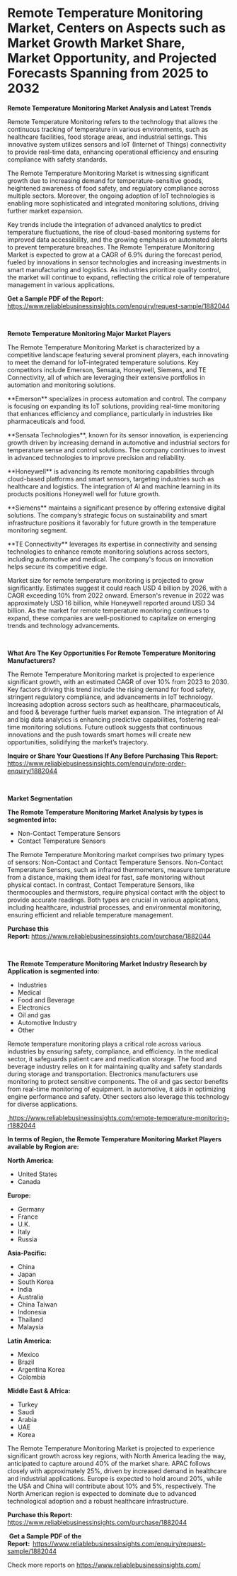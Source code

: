 <p><h1>Remote Temperature Monitoring Market, Centers on Aspects such as Market Growth Market Share, Market Opportunity, and Projected Forecasts Spanning from 2025 to 2032</h1></p><p><strong>Remote Temperature Monitoring Market Analysis and Latest Trends</strong></p>
<p><p>Remote Temperature Monitoring refers to the technology that allows the continuous tracking of temperature in various environments, such as healthcare facilities, food storage areas, and industrial settings. This innovative system utilizes sensors and IoT (Internet of Things) connectivity to provide real-time data, enhancing operational efficiency and ensuring compliance with safety standards.</p><p>The Remote Temperature Monitoring Market is witnessing significant growth due to increasing demand for temperature-sensitive goods, heightened awareness of food safety, and regulatory compliance across multiple sectors. Moreover, the ongoing adoption of IoT technologies is enabling more sophisticated and integrated monitoring solutions, driving further market expansion.</p><p>Key trends include the integration of advanced analytics to predict temperature fluctuations, the rise of cloud-based monitoring systems for improved data accessibility, and the growing emphasis on automated alerts to prevent temperature breaches. The Remote Temperature Monitoring Market is expected to grow at a CAGR of 6.9% during the forecast period, fueled by innovations in sensor technologies and increasing investments in smart manufacturing and logistics. As industries prioritize quality control, the market will continue to expand, reflecting the critical role of temperature management in various applications.</p></p>
<p><strong>Get a Sample PDF of the Report:&nbsp;</strong> <a href="https://www.reliablebusinessinsights.com/enquiry/request-sample/1882044?utm_campaign=1950&utm_medium=2&utm_source=Github&utm_content=ia&utm_term=11032025&utm_id=remote-temperature-monitoring">https://www.reliablebusinessinsights.com/enquiry/request-sample/1882044</a></p>
<p>&nbsp;</p>
<p><strong>Remote Temperature Monitoring Major Market Players</strong></p>
<p><p>The Remote Temperature Monitoring Market is characterized by a competitive landscape featuring several prominent players, each innovating to meet the demand for IoT-integrated temperature solutions. Key competitors include Emerson, Sensata, Honeywell, Siemens, and TE Connectivity, all of which are leveraging their extensive portfolios in automation and monitoring solutions.</p><p>**Emerson** specializes in process automation and control. The company is focusing on expanding its IoT solutions, providing real-time monitoring that enhances efficiency and compliance, particularly in industries like pharmaceuticals and food.</p><p>**Sensata Technologies**, known for its sensor innovation, is experiencing growth driven by increasing demand in automotive and industrial sectors for temperature sense and control solutions. The company continues to invest in advanced technologies to improve precision and reliability.</p><p>**Honeywell** is advancing its remote monitoring capabilities through cloud-based platforms and smart sensors, targeting industries such as healthcare and logistics. The integration of AI and machine learning in its products positions Honeywell well for future growth.</p><p>**Siemens** maintains a significant presence by offering extensive digital solutions. The company’s strategic focus on sustainability and smart infrastructure positions it favorably for future growth in the temperature monitoring segment.</p><p>**TE Connectivity** leverages its expertise in connectivity and sensing technologies to enhance remote monitoring solutions across sectors, including automotive and medical. The company's focus on innovation helps secure its competitive edge.</p><p>Market size for remote temperature monitoring is projected to grow significantly. Estimates suggest it could reach USD 4 billion by 2026, with a CAGR exceeding 10% from 2022 onward. Emerson's revenue in 2022 was approximately USD 16 billion, while Honeywell reported around USD 34 billion. As the market for remote temperature monitoring continues to expand, these companies are well-positioned to capitalize on emerging trends and technology advancements.</p></p>
<p>&nbsp;</p>
<p><strong>What Are The Key Opportunities For Remote Temperature Monitoring Manufacturers?</strong></p>
<p><p>The Remote Temperature Monitoring market is projected to experience significant growth, with an estimated CAGR of over 10% from 2023 to 2030. Key factors driving this trend include the rising demand for food safety, stringent regulatory compliance, and advancements in IoT technology. Increasing adoption across sectors such as healthcare, pharmaceuticals, and food & beverage further fuels market expansion. The integration of AI and big data analytics is enhancing predictive capabilities, fostering real-time monitoring solutions. Future outlook suggests that continuous innovations and the push towards smart homes will create new opportunities, solidifying the market’s trajectory.</p></p>
<p><strong>Inquire or Share Your Questions If Any Before Purchasing This Report:</strong> <a href="https://www.reliablebusinessinsights.com/enquiry/pre-order-enquiry/1882044?utm_campaign=1950&utm_medium=2&utm_source=Github&utm_content=ia&utm_term=11032025&utm_id=remote-temperature-monitoring">https://www.reliablebusinessinsights.com/enquiry/pre-order-enquiry/1882044</a></p>
<p>&nbsp;</p>
<p><strong>Market Segmentation</strong></p>
<p><strong>The Remote Temperature Monitoring Market Analysis by types is segmented into:</strong></p>
<p><ul><li>Non-Contact Temperature Sensors</li><li>Contact Temperature Sensors</li></ul></p>
<p><p>The Remote Temperature Monitoring market comprises two primary types of sensors: Non-Contact and Contact Temperature Sensors. Non-Contact Temperature Sensors, such as infrared thermometers, measure temperature from a distance, making them ideal for fast, safe monitoring without physical contact. In contrast, Contact Temperature Sensors, like thermocouples and thermistors, require physical contact with the object to provide accurate readings. Both types are crucial in various applications, including healthcare, industrial processes, and environmental monitoring, ensuring efficient and reliable temperature management.</p></p>
<p><strong>Purchase this Report:&nbsp;</strong><a href="https://www.reliablebusinessinsights.com/purchase/1882044?utm_campaign=1950&utm_medium=2&utm_source=Github&utm_content=ia&utm_term=11032025&utm_id=remote-temperature-monitoring">https://www.reliablebusinessinsights.com/purchase/1882044</a></p>
<p>&nbsp;</p>
<p><strong>The Remote Temperature Monitoring Market Industry Research by Application is segmented into:</strong></p>
<p><ul><li>Industries</li><li>Medical</li><li>Food and Beverage</li><li>Electronics</li><li>Oil and gas</li><li>Automotive Industry</li><li>Other</li></ul></p>
<p><p>Remote temperature monitoring plays a critical role across various industries by ensuring safety, compliance, and efficiency. In the medical sector, it safeguards patient care and medication storage. The food and beverage industry relies on it for maintaining quality and safety standards during storage and transportation. Electronics manufacturers use monitoring to protect sensitive components. The oil and gas sector benefits from real-time monitoring of equipment. In automotive, it aids in optimizing engine performance and safety. Other sectors also leverage this technology for diverse applications.</p></p>
<p><a href="https://www.reliablebusinessinsights.com/remote-temperature-monitoring-r1882044?utm_campaign=1950&utm_medium=2&utm_source=Github&utm_content=ia&utm_term=11032025&utm_id=remote-temperature-monitoring">&nbsp;https://www.reliablebusinessinsights.com/remote-temperature-monitoring-r1882044</a></p>
<p><strong>In terms of Region, the Remote Temperature Monitoring Market Players available by Region are:</strong></p>
<p>
    <p> <strong> North America: </strong>
        <ul>
            <li>United States</li>
            <li>Canada</li>
        </ul>
        </p> 
    <p> <strong> Europe: </strong>
        <ul>
            <li>Germany</li>
            <li>France</li>
            <li>U.K.</li>
            <li>Italy</li>
            <li>Russia</li>
        </ul>
        </p> 
    <p> <strong> Asia-Pacific: </strong>
        <ul>
            <li>China</li>
            <li>Japan</li>
            <li>South Korea</li>
            <li>India</li>
            <li>Australia</li>
            <li>China Taiwan</li>
            <li>Indonesia</li>
            <li>Thailand</li>
            <li>Malaysia</li>
        </ul>
        </p> 
    <p> <strong> Latin America: </strong>
        <ul>
            <li>Mexico</li>
            <li>Brazil</li>
            <li>Argentina Korea</li>
            <li>Colombia</li>
        </ul>
        </p> 
    <p> <strong> Middle East & Africa: </strong>
        <ul>
            <li>Turkey</li>
            <li>Saudi</li>
            <li>Arabia</li>
            <li>UAE</li>
            <li>Korea</li>
        </ul>
    </p>
    </p>
<p><p>The Remote Temperature Monitoring Market is projected to experience significant growth across key regions, with North America leading the way, anticipated to capture around 40% of the market share. APAC follows closely with approximately 25%, driven by increased demand in healthcare and industrial applications. Europe is expected to hold around 20%, while the USA and China will contribute about 10% and 5%, respectively. The North American region is expected to dominate due to advanced technological adoption and a robust healthcare infrastructure.</p></p>
<p><strong>Purchase this Report: </strong><a href="https://www.reliablebusinessinsights.com/purchase/1882044?utm_campaign=1950&utm_medium=2&utm_source=Github&utm_content=ia&utm_term=11032025&utm_id=remote-temperature-monitoring">https://www.reliablebusinessinsights.com/purchase/1882044</a></p>
<p>&nbsp;<strong>Get a Sample PDF of the Report:&nbsp;&nbsp;</strong><a href="https://www.reliablebusinessinsights.com/enquiry/request-sample/1882044?utm_campaign=1950&utm_medium=2&utm_source=Github&utm_content=ia&utm_term=11032025&utm_id=remote-temperature-monitoring">https://www.reliablebusinessinsights.com/enquiry/request-sample/1882044</a></p>
<p><strong></strong></p>
<p>Check more reports on <a href="https://www.reliablebusinessinsights.com/?utm_campaign=1950&utm_medium=2&utm_source=Github&utm_content=ia&utm_term=11032025&utm_id=remote-temperature-monitoring">https://www.reliablebusinessinsights.com/</a></p>